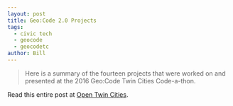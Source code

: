```yaml
---
layout: post
title: Geo:Code 2.0 Projects 
tags:
  - civic tech
  - geocode
  - geocodetc
author: Bill
---
```


> Here is a summary of the fourteen projects that were worked on and presented
> at the 2016 Geo:Code Twin Cities Code-a-thon. 

Read this entire post at [Open Twin Cities][1].

 [1]: http://www.opentwincities.org/2016/03/11/geocode-2-projects/
